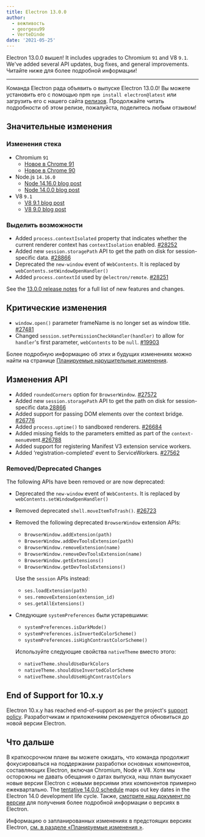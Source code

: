 ```yaml
---
title: Electron 13.0.0
author:
  - вежливость
  - georgexu99
  - VerteDinde
date: '2021-05-25'
---
```


Electron 13.0.0 вышел! It includes upgrades to Chromium `91` and V8 `9.1`. We've added several API updates, bug fixes, and general improvements. Читайте ниже для более подробной информации!

---

Команда Electron рада объявить о выпуске Electron 13.0.0! Вы можете установить его с помощью npm `npm install electron@latest` или загрузить его с нашего сайта [релизов](https://electronjs.org/releases/stable). Продолжайте читать подробности об этом релизе, пожалуйста, поделитесь любым отзывом!

## Значительные изменения

### Изменения стека

* Chromium `91`
    * [Новое в Chrome 91](https://developer.chrome.com/blog/new-in-chrome-91/)
    * [Новое в Chrome 90](https://developer.chrome.com/blog/new-in-chrome-90/)
* Node.js `14.16.0`
    * [Node 14.16.0 blog post](https://nodejs.org/en/blog/release/v14.16.0/)
    * [Node 14.0.0 blog post](https://nodejs.org/en/blog/release/v14.0.0/)
* V8 `9.1`
    * [V8 9.1 blog post](https://v8.dev/blog/v8-release-91)
    * [V8 9.0 blog post](https://v8.dev/blog/v8-release-90)

### Выделить возможности

* Added `process.contextIsolated` property that indicates whether the current renderer context has `contextIsolation` enabled. [#28252](https://github.com/electron/electron/pull/28252)
* Added new `session.storagePath` API to get the path on disk for session-specific data. [#28866](https://github.com/electron/electron/pull/28866)
* Deprecated the `new-window` event of `WebContents`. It is replaced by `webContents.setWindowOpenHandler()`
* Added `process.contextId` used by `@electron/remote`. [#28251](https://github.com/electron/electron/pull/28251)

See the [13.0.0 release notes](https://github.com/electron/electron/releases/tag/v13.0.0) for a full list of new features and changes.

## Критические изменения

* `window.open()` parameter frameName is no longer set as window title. [#27481](https://github.com/electron/electron/pull/27481)
* Changed `session.setPermissionCheckHandler(handler)` to allow for `handler`'s first parameter, `webContents` to be `null`. [#19903](https://github.com/electron/electron/pull/19903)

Более подробную информацию об этих и будущих изменениях можно найти на странице [Планируемые нарушительные изменения](https://github.com/electron/electron/blob/master/docs/breaking-changes.md).

## Изменения API

* Added `roundedCorners` option for `BrowserWindow`. [#27572](https://github.com/electron/electron/pull/27572)
* Added new `session.storagePath` API to get the path on disk for session-specific data.[28866](https://github.com/electron/electron/pull/28866)
* Added support for passing DOM elements over the context bridge. [#26776](https://github.com/electron/electron/pull/26776)
* Added `process.uptime()` to sandboxed renderers. [#26684](https://github.com/electron/electron/pull/26684)
* Added missing fields to the parameters emitted as part of the `context-menu`event.[#26788](https://github.com/electron/electron/pull/26788)
* Added support for registering Manifest V3 extension service workers.
* Added ‘registration-completed’ event to ServiceWorkers. [#27562](https://github.com/electron/electron/pull/27562)

### Removed/Deprecated Changes

The following APIs have been removed or are now deprecated:

* Deprecated the `new-window` event of `WebContents`. It is replaced by `webContents.setWindowOpenHandler()`
* Removed deprecated `shell.moveItemToTrash()`. [#26723](https://github.com/electron/electron/pull/26723)
* Removed the following deprecated `BrowserWindow` extension APIs:

    * `BrowserWindow.addExtension(path)`
    * `BrowserWindow.addDevToolsExtension(path)`
    * `BrowserWindow.removeExtension(name)`
    * `BrowserWindow.removeDevToolsExtension(name)`
    * `BrowserWindow.getExtensions()`
    * `BrowserWindow.getDevToolsExtensions()`

    Use the `session` APIs instead:

    * `ses.loadExtension(path)`
    * `ses.removeExtension(extension_id)`
    * `ses.getAllExtensions()`

* Следующие `systemPreferences` были устаревшими:

    * `systemPreferences.isDarkMode()`
    * `systemPreferences.isInvertedColorScheme()`
    * `systemPreferences.isHighContrastColorScheme()`

    Используйте следующие свойства `nativeTheme` вместо этого:

    * `nativeTheme.shouldUseDarkColors`
    * `nativeTheme.shouldUseInvertedColorScheme`
    * `nativeTheme.shouldUseHighContrastColors`

## End of Support for 10.x.y

Electron 10.x.y has reached end-of-support as per the project's [support policy](https://electronjs.org/docs/tutorial/support#supported-versions). Разработчикам и приложениям рекомендуется обновиться до новой версии Electron.

## Что дальше

В краткосрочном плане вы можете ожидать, что команда продолжит фокусироваться на поддержании разработки основных компонентов, составляющих Electron, включая Chromium, Node и V8. Хотя мы осторожны не давать обещания о датах выпуска, наш план выпускает новые версии Electron с новыми версиями этих компонентов примерно ежеквартально. The [tentative 14.0.0 schedule](https://electronjs.org/docs/tutorial/electron-timelines) maps out key dates in the Electron 14.0 development life cycle. Также, [смотрите наш документ по версии](https://electronjs.org/docs/tutorial/electron-versioning) для получения более подробной информации о версиях в Electron.

Информацию о запланированных изменениях в предстоящих версиях Electron, [см. в разделе «Планируемые изменения »](https://github.com/electron/electron/blob/master/docs/breaking-changes.md).
